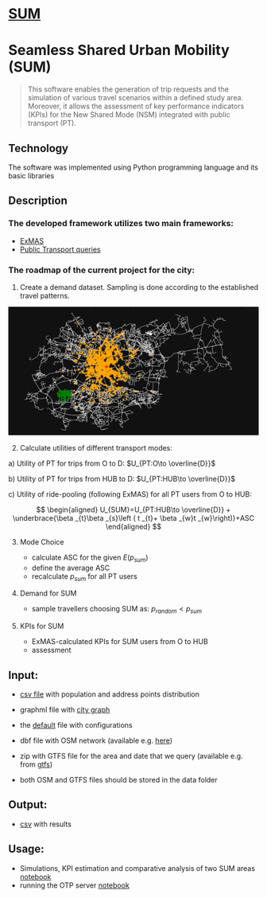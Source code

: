 # [SUM](https://sum-project.eu/)

# Seamless Shared Urban Mobility (SUM)
> This software enables the generation of trip requests and the simulation of various travel scenarios within a defined study area. Moreover, it allows the assessment of key performance indicators (KPIs) for the New Shared Mode (NSM) integrated with public transport (PT).
## Technology
The software was implemented using Python programming language and its basic libraries
## Description
### The developed framework utilizes two main frameworks:
* [ExMAS](https://github.com/RafalKucharskiPK/ExMAS/tree/master/ExMAS)
* [Public Transport queries](https://github.com/RafalKucharskiPK/query_PT)
### The roadmap of the current project for the city:
1) Create a demand dataset. Sampling is done according to the established travel patterns. 
     
 ![OD](https://github.com/OlhaShulikaUJ/SUM_project/blob/main/OD.png) 

2) Calculate utilities of different transport modes:
   
  a) Utility of PT for trips from O to D: $U_{PT:O\to \overline{D}}$

  b) Utility of PT for trips from HUB to D: $U_{PT:HUB\to \overline{D}}$

  c) Utility of ride-pooling (following ExMAS) for all PT users from O to HUB:

$$
\begin{aligned}
 U_{SUM}=U_{PT:HUB\to \overline{D}} + \underbrace{\beta _{t}\beta _{s}\left ( t _{t}+ \beta _{w}t _{w}\right)}+ASC
\end{aligned}
$$

3) Mode Choice
   * сalculate ASC for the given $E(p_{sum})$
   * define the average ASC 
   * recalculate $p_{sum}$ for all PT users

4) Demand for SUM
   * sample travellers choosing SUM as: $p_{random} < p_{sum}$

5) KPIs for SUM
   * ExMAS-calculated KPIs for SUM users from O to HUB
   * assessment


## Input:
* [csv file](https://github.com/anniutina/SUM/blob/main/data/krk_demo_example.csv) with population and address points distribution 
  
* graphml file with [city graph](https://github.com/anniutina/SUM/blob/main/ExMAS/data/graphs/Krakow.graphml)
* the [default](https://github.com/anniutina/SUM/blob/main/data/configs/default_SUM.json) file with configurations
  
* dbf file with OSM network (available e.g. [here](https://www.interline.io/osm/extracts/))
* zip with GTFS file for the area and date that we query (available e.g. from [gtfs](https://gtfs.ztp.krakow.pl/))
* both OSM and GTFS files should be stored in the data folder

## Output:
* [csv](https://github.com/anniutina/SUM/tree/main/results) with results

## Usage:
* Simulations, KPI estimation and comparative analysis of two SUM areas [notebook](https://github.com/anniutina/SUM/blob/main/sum_main.ipynb)
* running the OTP server [notebook](https://github.com/OlhaShulikaUJ/SUM_project/blob/main/PT/run%20OTP%20server-KRK.ipynb)
